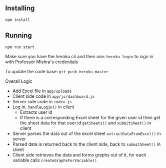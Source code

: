 ## Installing
```bash
npm install
```

## Running 
```bash
npm run start
```

Make sure you have the heroku cli and then use: ```heroku login``` to sign in with Professor Mishra's credentials

To update the code base: ```git push heroku master```

Overall Logic
* Add Excel file in ```app/uploads```
* Client side code in ```app/js/dashboard.js```
* Server side code in ```index.js```
* Log in, ```handleLogin()``` in client
    * Extracts user id
    * If there is a corresponding Excel sheet for the given user id then get the sheet data for that user id ```getSheets()``` and ```submitSheet()``` in client
* Server parses the data out of the excel sheet ```extractDataFromExcel()``` in server
* Parsed data is returned back to the client side, back to ```submitSheet()``` in client
* Client side retrieves the data and forms graphs out of it, for each variable calls ```createGraphsForVariable()```
